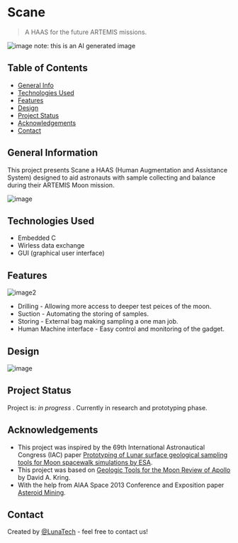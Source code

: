 # Scane
> A HAAS for the future ARTEMIS missions.

![image](https://user-images.githubusercontent.com/76494996/208182380-aa39f63d-af44-4096-9dbd-bd90fdef66b8.png)
note: this is an AI generated image

## Table of Contents
* [General Info](#general-information)
* [Technologies Used](#technologies-used)
* [Features](#features)
* [Design](#design)
* [Project Status](#project-status)
* [Acknowledgements](#acknowledgements)
* [Contact](#contact)



## General Information
This project presents Scane a HAAS (Human Augmentation and  Assistance System) designed to aid astronauts with sample collecting and balance during their ARTEMIS Moon mission.


![image](https://user-images.githubusercontent.com/76494996/208182262-f5ec6f55-9304-4621-b6a8-80363424379b.png)

## Technologies Used
 - Embedded C
 - Wirless data exchange
 - GUI (graphical user interface)



## Features
![image2](https://user-images.githubusercontent.com/120517910/208179900-75ecd049-0265-4924-8715-8b961d237f10.png)
- Drilling - Allowing more access to deeper test peices of the moon.
- Suction - Automating the storing of samples.
- Storing - External bag making sampling a one man job.
- Human Machine interface - Easy control and monitoring of the gadget.


## Design
![image](./img/image.png)


## Project Status
Project is: _in progress_ . Currently in research and prototyping phase.


## Acknowledgements

- This project was inspired by the 69th International Astronautical Congress (IAC) paper [Prototyping of Lunar surface geological sampling tools for Moon spacewalk simulations by ESA](https://www.researchgate.net/publication/328654914).
- This project was based on [Geologic Tools for the Moon
Review of Apollo](https://www.lpi.usra.edu/science/kring/lunar_exploration/geologicTools.pdf) by David A. Kring.
- With the help from AIAA Space 2013 Conference and Exposition paper [Asteroid Mining](https://www.researchgate.net/publication/282980645).


## Contact
Created by [@LunaTech](https://github.com/AmineRomdhane) - feel free to contact us!
